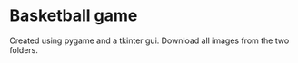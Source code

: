 # Basketball game 
Created using pygame and a tkinter gui. Download all images from the two folders.


